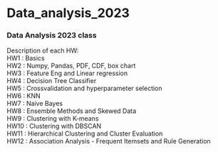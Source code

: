 # Data_analysis_2023
### Data Analysis 2023 class

Description of each HW:
<br>
HW1 : Basics<br>
HW2 : Numpy, Pandas, PDF, CDF, box chart<br>
HW3 : Feature Eng and Linear regression<br>
HW4 : Decision Tree Classifier <br>
HW5 : Crossvalidation and hyperparameter selection<br>
HW6 : KNN<br>
HW7 : Naive Bayes<br>
HW8 : Ensemble Methods and Skewed Data<br>
HW9 : Clustering with K-means<br>
HW10 : Clustering with DBSCAN<br>
HW11 : Hierarchical Clustering and Cluster Evaluation<br>
HW12 : Association Analysis - Frequent Itemsets and Rule Generation<br>
